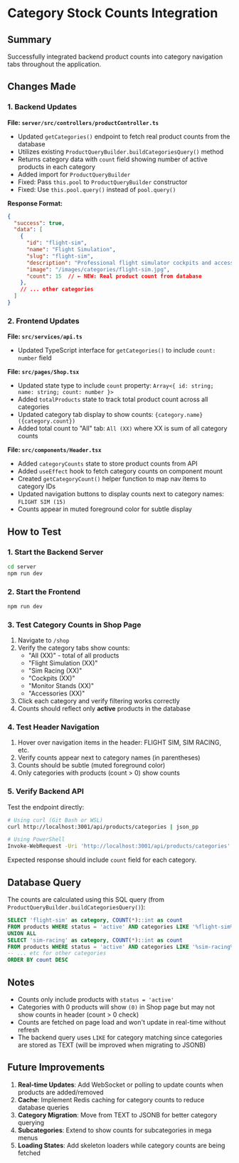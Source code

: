 # Category Stock Counts Integration

## Summary

Successfully integrated backend product counts into category navigation tabs throughout the application.

## Changes Made

### 1. Backend Updates

**File: `server/src/controllers/productController.ts`**
- Updated `getCategories()` endpoint to fetch real product counts from the database
- Utilizes existing `ProductQueryBuilder.buildCategoriesQuery()` method
- Returns category data with `count` field showing number of active products in each category
- Added import for `ProductQueryBuilder`
- Fixed: Pass `this.pool` to `ProductQueryBuilder` constructor
- Fixed: Use `this.pool.query()` instead of `pool.query()`

**Response Format:**
```json
{
  "success": true,
  "data": [
    {
      "id": "flight-sim",
      "name": "Flight Simulation",
      "slug": "flight-sim",
      "description": "Professional flight simulator cockpits and accessories",
      "image": "/images/categories/flight-sim.jpg",
      "count": 15  // ← NEW: Real product count from database
    },
    // ... other categories
  ]
}
```

### 2. Frontend Updates

**File: `src/services/api.ts`**
- Updated TypeScript interface for `getCategories()` to include `count: number` field

**File: `src/pages/Shop.tsx`**
- Updated state type to include `count` property: `Array<{ id: string; name: string; count: number }>`
- Added `totalProducts` state to track total product count across all categories
- Updated category tab display to show counts: `{category.name} ({category.count})`
- Added total count to "All" tab: `All (XX)` where XX is sum of all category counts

**File: `src/components/Header.tsx`**
- Added `categoryCounts` state to store product counts from API
- Added `useEffect` hook to fetch category counts on component mount
- Created `getCategoryCount()` helper function to map nav items to category IDs
- Updated navigation buttons to display counts next to category names: `FLIGHT SIM (15)`
- Counts appear in muted foreground color for subtle display

## How to Test

### 1. Start the Backend Server
```bash
cd server
npm run dev
```

### 2. Start the Frontend
```bash
npm run dev
```

### 3. Test Category Counts in Shop Page
1. Navigate to `/shop`
2. Verify the category tabs show counts:
   - "All (XX)" - total of all products
   - "Flight Simulation (XX)"
   - "Sim Racing (XX)"
   - "Cockpits (XX)"
   - "Monitor Stands (XX)"
   - "Accessories (XX)"
3. Click each category and verify filtering works correctly
4. Counts should reflect only **active** products in the database

### 4. Test Header Navigation
1. Hover over navigation items in the header: FLIGHT SIM, SIM RACING, etc.
2. Verify counts appear next to category names (in parentheses)
3. Counts should be subtle (muted foreground color)
4. Only categories with products (count > 0) show counts

### 5. Verify Backend API
Test the endpoint directly:
```bash
# Using curl (Git Bash or WSL)
curl http://localhost:3001/api/products/categories | json_pp

# Using PowerShell
Invoke-WebRequest -Uri 'http://localhost:3001/api/products/categories' | Select-Object -ExpandProperty Content | ConvertFrom-Json
```

Expected response should include `count` field for each category.

## Database Query

The counts are calculated using this SQL query (from `ProductQueryBuilder.buildCategoriesQuery()`):

```sql
SELECT 'flight-sim' as category, COUNT(*)::int as count
FROM products WHERE status = 'active' AND categories LIKE '%flight-sim%'
UNION ALL
SELECT 'sim-racing' as category, COUNT(*)::int as count
FROM products WHERE status = 'active' AND categories LIKE '%sim-racing%'
-- ... etc for other categories
ORDER BY count DESC
```

## Notes

- Counts only include products with `status = 'active'`
- Categories with 0 products will show `(0)` in Shop page but may not show counts in header (count > 0 check)
- Counts are fetched on page load and won't update in real-time without refresh
- The backend query uses `LIKE` for category matching since categories are stored as TEXT (will be improved when migrating to JSONB)

## Future Improvements

1. **Real-time Updates**: Add WebSocket or polling to update counts when products are added/removed
2. **Cache**: Implement Redis caching for category counts to reduce database queries
3. **Category Migration**: Move from TEXT to JSONB for better category querying
4. **Subcategories**: Extend to show counts for subcategories in mega menus
5. **Loading States**: Add skeleton loaders while category counts are being fetched

